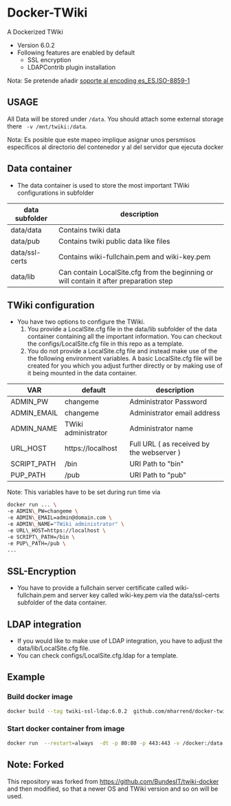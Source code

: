 # Docker-TWiki
A Dockerized TWiki
* Version 6.0.2
* Following features are enabled by default
  * SSL encryption
  * LDAPContrib plugin installation

Nota: Se pretende añadir [soporte al encoding es_ES.ISO-8859-1](wiki/EsEsIso88591)

## USAGE
All Data will be stored under `/data`. You should attach some
external storage there ` -v /mnt/twiki:/data`.

Nota: Es posible que este mapeo implique asignar unos persmisos específicos al directorio del contenedor y al del servidor que ejecuta docker

## Data container
* The data container is used to store the most important TWiki configurations in subfolder

| data subfolder |    description            |
|---------------|-----------------------|
| data/data      | Contains twiki data       |
| data/pub       | Contains twiki public data like files |
| data/ssl-certs | Contains wiki-fullchain.pem and wiki-key.pem |
| data/lib | Can contain LocalSite.cfg from the beginning or will contain it after preparation step |

##  TWiki configuration 
* You have two options to configure the TWiki.
  1. You provide a LocalSite.cfg file in the data/lib subfolder of the data container containing all the important information. You can checkout the configs/LocalSite.cfg file in this repo as a template.
  2. You do not provide a LocalSite.cfg file and instead make use of the the following environment variables. A basic LocalSite.cfg file will be created for you which you adjust further directly or by making use of it being mounted in the data container.

|   VAR         |    default            | description            |
|---------------|-----------------------|------------------------|
| ADMIN\_PW     | changeme              | Administrator Password |
| ADMIN\_EMAIL  | changeme              | Administrator email address |
| ADMIN\_NAME   | TWiki administrator   | Administrator name |
| URL\_HOST     | https://localhost   | Full URL ( as received by the webserver ) |
| SCRIPT\_PATH  | /bin                  | URI Path to "bin"      |
| PUP\_PATH     | /pub                  | URI Path to "pub"      |
Note: This variables have to be set during run time via 
```bash
docker run ... \
-e ADMIN\_PW=changeme \
-e ADMIN\_EMAIL=admin@domain.com \
-e ADMIN\_NAME="TWiki administrator" \
-e URL\_HOST=https://localhost \
-e SCRIPT\_PATH=/bin \
-e PUP\_PATH=/pub \
...
```

## SSL-Encryption
* You have to provide a fullchain server certificate called wiki-fullchain.pem and server key called wiki-key.pem via the data/ssl-certs subfolder of the data container.

## LDAP integration
* If you would like to make use of LDAP integration, you have to adjust the data/lib/LocalSite.cfg file.
* You can check configs/LocalSite.cfg.ldap for a template.


## Example

### Build docker image
```bash
docker build --tag twiki-ssl-ldap:6.0.2  github.com/mharrend/docker-twiki
```

### Start docker container from image
```bash
docker run  --restart=always  -dt -p 80:80 -p 443:443 -v /docker:/data twiki-ssl-ldap:6.0.2
```

## Note: Forked
This repository was forked from https://github.com/BundesIT/twiki-docker and then modified, so that a newer OS and TWiki version and so on will be used.
